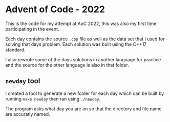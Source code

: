 # Advent of Code - 2022

This is the code for my attempt at AoC 2022, this was also my first time participating in the event.

Each day contains the source ```.cpp``` file as well as the data set that I used for solving that days problem. Each solution was built using the C++17 standard.

I also rewrote some of the days solutions in another language for practice and the source for the other language is also in that folder.


## ```newday``` tool

I created a tool to generate a new folder for each day which can be built by running ```make newday``` then ran using ```./newday```.

The program asks what day you are on so that the directory and file name are accuratly named.
